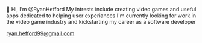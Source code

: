 👋 Hi, I’m @RyanHefford
My intrests include creating video games and useful apps dedicated to helping user experiances
I'm currently looking for work in the video game industry and kickstarting my career as a software developer

ryan.hefford99@gmail.com
<!---
RyanHefford/RyanHefford is a ✨ special ✨ repository because its `README.md` (this file) appears on your GitHub profile.
You can click the Preview link to take a look at your changes.
--->
